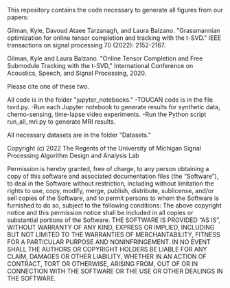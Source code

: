 This repository contains the code necessary to generate all figures from our papers:

Gilman, Kyle, Davoud Ataee Tarzanagh, and Laura Balzano. "Grassmannian optimization for online tensor completion and tracking with the t-SVD." IEEE transactions on signal processing 70 (2022): 2152-2167.

Gilman, Kyle and Laura Balzano. "Online Tensor Completion and Free Submodule Tracking with the t-SVD," International Conference on Acoustics, Speech, and Signal Processing, 2020.

Please cite one of these two. 

All code is in the folder "jupyter_notebooks."
	-TOUCAN code is in the file tsvd.py.
	-Run each Jupyter notebook to generate results for synthetic data, chemo-sensing, time-lapse video experiments.
	-Run the Python script run_all_mri.py to generate MRI results.
	
All necessary datasets are in the folder "Datasets."

Copyright (c) 2022 The Regents of the University of Michigan
Signal Processing Algorithm Design and Analysis Lab

Permission is hereby granted, free of charge, to any person obtaining a copy of this software and associated documentation files (the “Software”), to deal in the Software without restriction, including without limitation the rights to use, copy, modify, merge, publish, distribute, sublicense, and/or sell copies of the Software, and to permit persons to whom the Software is furnished to do so, subject to the following conditions:
The above copyright notice and this permission notice shall be included in all copies or substantial portions of the Software.
THE SOFTWARE IS PROVIDED “AS IS”, WITHOUT WARRANTY OF ANY KIND, EXPRESS OR IMPLIED, INCLUDING BUT NOT LIMITED TO THE WARRANTIES OF MERCHANTABILITY, FITNESS FOR A PARTICULAR PURPOSE AND NONINFRINGEMENT. IN NO EVENT SHALL THE AUTHORS OR COPYRIGHT HOLDERS BE LIABLE FOR ANY CLAIM, DAMAGES OR OTHER LIABILITY, WHETHER IN AN ACTION OF CONTRACT, TORT OR OTHERWISE, ARISING FROM, OUT OF OR IN CONNECTION WITH THE SOFTWARE OR THE USE OR OTHER DEALINGS IN THE SOFTWARE.

